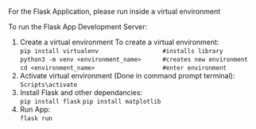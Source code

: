 For the Flask Application, please run inside a virtual environment

To run the Flask App Development Server:  
1. Create a virtual environment
To create a virtual environment:    
    ```pip install virtualenv                  #installs library```  
    ```python3 -m venv <environment_name>      #creates new environment```  
    ```cd <environment_name>                   #enter environment```  
2. Activate virtual environment (Done in command prompt terminal):  
    ```Scripts\activate```    
3. Install Flask and other dependancies:  
    ```pip install flask```
    ```pip install matplotlib```
4. Run App:  
    ```flask run```

